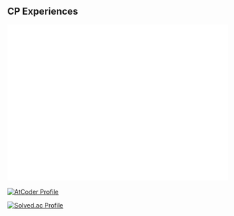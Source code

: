 ## CP Experiences

[![CodeForces Profile](https://raw.githubusercontent.com/CodeCamper-Sub/cf-stats/main/output/light_card.svg)](https://codeforces.com/profile/jbhus)

[![AtCoder Profile](https://img.shields.io/endpoint?url=https%3A%2F%2Fatcoder-badges.now.sh%2Fapi%2Fatcoder%2Fjson%2Fjbhus)](https://atcoder.jp/users/jbhus)

[![Solved.ac Profile](http://mazassumnida.wtf/api/v2/generate_badge?boj=gksrudtn99)](https://solved.ac/gksrudtn99/)
